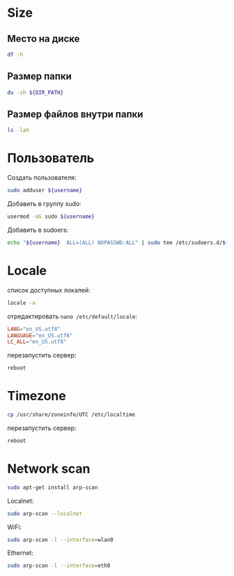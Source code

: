 # Size

## Место на диске

```bash
df -h
```

## Размер папки

```bash
du -sh ${DIR_PATH}
```

## Размер файлов внутри папки

```bash
ls -lah
```

# Пользователь

Создать пользователя:

```bash
sudo adduser ${username}
```

Добавить в группу sudo:

```bash
usermod -aG sudo ${username}
```

Добавить в sudoers:

```bash
echo "${username}  ALL=(ALL) NOPASSWD:ALL" | sudo tee /etc/sudoers.d/${username}
```

# Locale

список доступных локалей:

```bash
locale -a
```

отредактировать `nano /etc/default/locale`:

```conf
LANG="en_US.utf8"
LANGUAGE="en_US.utf8"
LC_ALL="en_US.utf8"
```

перезапустить сервер:

```bash
reboot
```

# Timezone

```bash
cp /usr/share/zoneinfo/UTC /etc/localtime
```

перезапустить сервер:

```bash
reboot
```

# Network scan

```bash
sudo apt-get install arp-scan
```

Localnet:

```bash
sudo arp-scan --localnet
```

WiFi:

```bash
sudo arp-scan -l --interface=wlan0
```

Ethernet:

```bash
sudo arp-scan -l --interface=eth0
```
